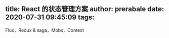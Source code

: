 title: React 的状态管理方案
author: prerabale
date: 2020-07-31 09:45:09
tags:
---
Flux，Redux & saga，Mobx，Context
